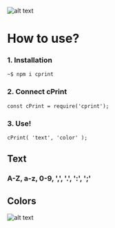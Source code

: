 ![alt text](https://i.imgur.com/dvXzgOP.png "")

# How to use?

### 1. Installation
``` 
~$ npm i cprint
```

### 2. Connect cPrint
```
const cPrint = require('cprint');
```

### 3. Use!
```
cPrint( 'text', 'color' );
```

## Text
### A-Z, a-z, 0-9, ',', '.', ':', ';'

## Colors

![alt text](https://i.imgur.com/IAeR8BN.png "")


